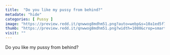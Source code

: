 ```yaml
---
title:  "Do you like my pussy from behind?"
metadate: "hide"
categories: [ Pussy ]
image: "https://preview.redd.it/qnwwog8mdhm51.png?auto=webp&s=10a1ed5f7dbba771fb422792a733a32805124a80"
thumb: "https://preview.redd.it/qnwwog8mdhm51.png?width=1080&crop=smart&auto=webp&s=a4b07cd68dbecc8ef3b726f85d5e4c8fb4ed58e1"
visit: ""
---
```

Do you like my pussy from behind?
